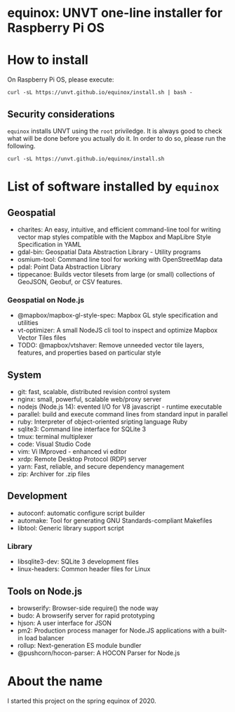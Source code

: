 # equinox: UNVT one-line installer for Raspberry Pi OS

# How to install

On Raspberry Pi OS, please execute:

```
curl -sL https://unvt.github.io/equinox/install.sh | bash -
```

## Security considerations

`equinox` installs UNVT using the `root` priviledge. It is always good to check what will be done before you actually do it. In order to do so, please run the following.

```
curl -sL https://unvt.github.io/equinox/install.sh
```

# List of software installed by `equinox`

## Geospatial

- charites: An easy, intuitive, and efficient command-line tool for writing vector map styles compatible with the Mapbox and MapLibre Style Specification in YAML
- gdal-bin: Geospatial Data Abstraction Library - Utility programs
- osmium-tool: Command line tool for working with OpenStreetMap data
- pdal: Point Data Abstraction Library
- tippecanoe: Builds vector tilesets from large (or small) collections of GeoJSON, Geobuf, or CSV features.

### Geospatial on Node.js

- @mapbox/mapbox-gl-style-spec: Mapbox GL style specification and utilities
- vt-optimizer: A small NodeJS cli tool to inspect and optimize Mapbox Vector Tiles files
- TODO: @mapbox/vtshaver: Remove unneeded vector tile layers, features, and properties based on particular style

## System

- git: fast, scalable, distributed revision control system
- nginx: small, powerful, scalable web/proxy server
- nodejs (Node.js 14): evented I/O for V8 javascript - runtime executable
- parallel: build and execute command lines from standard input in parallel
- ruby: Interpreter of object-oriented sripting language Ruby
- sqlite3: Command line interface for SQLite 3
- tmux: terminal multiplexer
- code: Visual Studio Code
- vim: Vi IMproved - enhanced vi editor
- xrdp: Remote Desktop Protocol (RDP) server
- yarn: Fast, reliable, and secure dependency management
- zip: Archiver for .zip files

## Development

- autoconf: automatic configure script builder
- automake: Tool for generating GNU Standards-compliant Makefiles
- libtool: Generic library support script

### Library

- libsqlite3-dev: SQLite 3 development files
- linux-headers: Common header files for Linux

## Tools on Node.js

- browserify: Browser-side require() the node way
- budo: A browserify server for rapid prototyping
- hjson: A user interface for JSON
- pm2: Production process manager for Node.JS applications with a built-in load balancer
- rollup: Next-generation ES module bundler
- @pushcorn/hocon-parser: A HOCON Parser for Node.js

# About the name

I started this project on the spring equinox of 2020.
